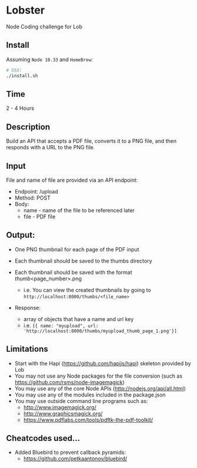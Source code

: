 # Lobster

Node Coding challenge for Lob

## Install

Assuming `Node 10.33` and `HomeBrew`:

```bash
# OSX:
./install.sh
```

## Time

2 - 4 Hours

## Description

Build an API that accepts a PDF file, converts it to a PNG file, and then responds with a URL to the PNG file.

## Input

File and name of file are provided via an API endpoint:
* Endpoint: /upload
* Method: POST
* Body: 
  * name -  name of the file to be referenced later
  * file - PDF file

## Output:

* One PNG thumbnail for each page of the PDF input
* Each thumbnail should be saved to the thumbs directory
* Each thumbnail should be saved with the format <name>_thumb_<page_number>.png
  * i.e. You can view the created thumbnails by going to `http://localhost:8000/thumbs/<file_name>`

* Response:
  * array of objects that have a name and url key
  * i.e. `[{ name: "myupload", url: 'http://localhost:8000/thumbs/myupload_thumb_page_1.png'}]`

## Limitations
* Start with the Hapi (https://github.com/hapijs/hapi) skeleton provided by Lob
* You may not use any Node packages for the file conversion (such as https://github.com/rsms/node-imagemagick)
* You may use any of the core Node APIs (http://nodejs.org/api/all.html)
* You may use any of the modules included in the package.json
* You may use outside command line programs such as:
  * http://www.imagemagick.org/ 
  * http://www.graphicsmagick.org/
  * https://www.pdflabs.com/tools/pdftk-the-pdf-toolkit/

## Cheatcodes used...
* Added Bluebird to prevent callback pyramids:
  * https://github.com/petkaantonov/bluebird/

